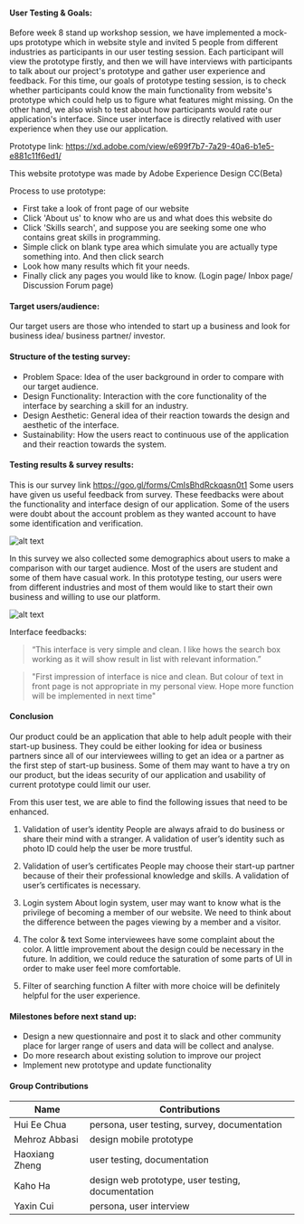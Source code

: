 #### User Testing & Goals:
Before week 8 stand up workshop session, we have implemented a mock-ups prototype which in website style and invited 5 people from different industries as participants in our user testing session. Each participant will view the prototype firstly, and then we will have interviews with participants to talk about our project's prototype and gather user experience and feedback. For this time, our goals of prototype testing session, is to check whether participants could know the main functionality from website's prototype which could help us to figure what features might missing. On the other hand, we also wish to test about how participants would rate our application's interface. Since user interface is directly relatived with user experience when they use our application.


Prototype link: https://xd.adobe.com/view/e699f7b7-7a29-40a6-b1e5-e881c11f6ed1/

This website prototype was made by Adobe Experience Design CC(Beta)

Process to use prototype:
- First take a look of front page of our website
- Click 'About us' to know who are us and what does this website do
- Click 'Skills search', and suppose you are seeking some one who contains great skills in programming.
- Simple click on blank type area which simulate you are actually type something into. And then click search
- Look how many results which fit your needs.
- Finally click any pages you would like to know. (Login page/ Inbox page/ Discussion Forum page)





#### Target users/audience:
Our target users are those who intended to start up a business and look for business idea/ business partner/ investor. 


#### Structure of the testing survey:
-	Problem Space: Idea of the user background in order to compare with our target audience. 
-	Design Functionality: Interaction with the core functionality of the interface by searching a skill for an industry.
-	Design Aesthetic: General idea of their reaction towards the design and aesthetic of the interface.
-	Sustainability: How the users react to continuous use of the application and their reaction towards the system. 


#### Testing results & survey results: 

This is our survey link https://goo.gl/forms/CmIsBhdRckqasn0t1
Some users have given us useful feedback from survey. These feedbacks were about the functionality and interface design of our application. Some of the users were doubt about the account problem as they wanted account to have some identification and verification. 

![alt text](https://github.com/deco3500-2017/teamhighfive/blob/master/Week%208%20Stand%20Up/12.png)


In this survey we also collected some demographics about users to make a comparison with our target audience. Most of the users are student and some of them have casual work. In this prototype testing, our users were from different industries and most of them would like to start their own business and willing to use our platform. 

![alt text](https://github.com/deco3500-2017/teamhighfive/blob/master/Week%208%20Stand%20Up/1.png)

Interface feedbacks:

> “This interface is very simple and clean. I like hows the search box working as it will show result in list with relevant information.” 

> "First impression of interface is nice and clean. But colour of text in front page is not appropriate in my personal view. Hope more function will be implemented in next time"


#### Conclusion

Our product could be an application that able to help adult people with their start-up business. They could be either looking for idea or business partners since all of our interviewees willing to get an idea or a partner as the first step of start-up business. Some of them may want to have a try on our product, but the ideas security of our application and usability of current prototype could limit our user.

From this user test, we are able to find the following issues that need to be enhanced.

1.	Validation of user’s identity
People are always afraid to do business or share their mind with a stranger. A validation of user’s identity such as photo ID could help the user be more trustful.

2.	Validation of user’s certificates
People may choose their start-up partner because of their their professional knowledge and skills.  A validation of user’s certificates is necessary.

3.	Login system
About login system, user may want to know what is the privilege of becoming a member of our website. We need to think about the difference between the pages viewing by a member and a visitor. 

4.	The color & text
Some interviewees have some complaint about the color. A little improvement about the design could be necessary in the future. In addition, we could reduce the saturation of some parts of UI in order to make user feel more comfortable.

5.	Filter of searching function
A filter with more choice will be definitely helpful for the user experience.




#### Milestones before next stand up:
- Design a new questionnaire and post it to slack and other community place for larger range of users and data will be collect and analyse. 
- Do more research about existing solution to improve our project
- Implement new prototype and update functionality

#### Group Contributions
Name | Contributions
-- | --- 
Hui Ee Chua | persona, user testing, survey, documentation
Mehroz Abbasi | design mobile prototype
Haoxiang Zheng | user testing, documentation
Kaho Ha | design web prototype, user testing, documentation
Yaxin Cui |  persona, user interview
